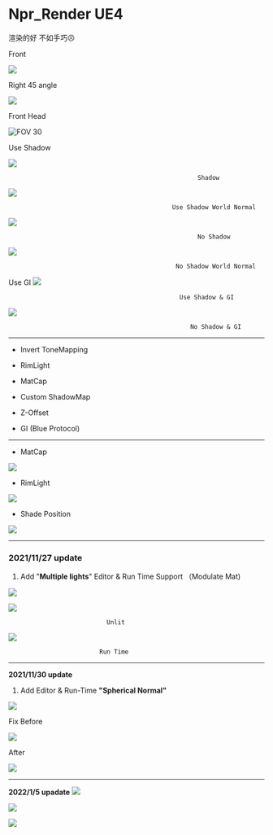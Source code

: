 # Npr_Render UE4

渲染的好 不如手巧😣

Front

![](https://cdn.jsdelivr.net/gh/MatouSakura/blog-img/202109172332097.png)

Right 45 angle

![](https://cdn.jsdelivr.net/gh/MatouSakura/blog-img/20210916160303.png)

Front Head

![  FOV 30 ](https://cdn.jsdelivr.net/gh/MatouSakura/blog-img/20210916160838.png)

 Use Shadow

![](https://cdn.jsdelivr.net/gh/MatouSakura/blog-img/20210925171108.png)

                                                        Shadow


![](https://cdn.jsdelivr.net/gh/MatouSakura/blog-img/20210925171202.png)

                                                 Use Shadow World Normal

![](https://cdn.jsdelivr.net/gh/MatouSakura/blog-img/20210925171452.png)

                                                        No Shadow


![](https://cdn.jsdelivr.net/gh/MatouSakura/blog-img/20210925171434.png)

                                                  No Shadow World Normal

Use GI ![](https://cdn.jsdelivr.net/gh/MatouSakura/blog-img/20210925173516.png)

                                                   Use Shadow & GI


![](https://cdn.jsdelivr.net/gh/MatouSakura/blog-img/20210925173651.png)

                                                      No Shadow & GI


---

-  Invert ToneMapping

-  RimLight

-  MatCap

-  Custom ShadowMap 

-  Z-Offset

-  GI (Blue Protocol)

---

- MatCap

![](https://cdn.jsdelivr.net/gh/MatouSakura/blog-img/202109180041956.png)

- RimLight

![](https://cdn.jsdelivr.net/gh/MatouSakura/blog-img/202109180045630.png)

- Shade Position

![](https://cdn.jsdelivr.net/gh/MatouSakura/blog-img/202109180056241.gif)


---

### **2021/11/27** update

1. Add "**Multiple lights**" Editor & Run Time Support （Modulate Mat)

  ![](https://cdn.jsdelivr.net/gh/MatouSakura/blog-img/20211127152111.png)

  ![](https://cdn.jsdelivr.net/gh/MatouSakura/blog-img/20211127152328.png)

                               Unlit

  ![](https://cdn.jsdelivr.net/gh/MatouSakura/blog-img/20211127152516.png)

                             Run Time
---

**2021/11/30 update**

1. Add Editor & Run-Time **"Spherical Normal"**

  ![](https://cdn.jsdelivr.net/gh/MatouSakura/blog-img/20211130114154.png)

  Fix Before

  ![](https://cdn.jsdelivr.net/gh/MatouSakura/blog-img/20211130113745.png)

  After

  ![](https://cdn.jsdelivr.net/gh/MatouSakura/blog-img/20211130113949.png)    
  
  ---
  
  **2022/1/5 upadate**
  ![](https://i.imgur.com/Fi5NnWS.jpeg)
  
  ![](https://i.vgy.me/FnZFj3.png)
  
  ![](https://i.imgur.com/xekVmAc.jpeg)

